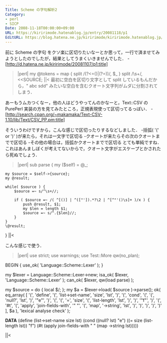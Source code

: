 ```yaml
---
Title: Scheme の字句解析2
Category:
- perl
- SICP
Date: 2008-11-18T00:00:00+09:00
URL: https://kiririmode.hatenablog.jp/entry/20081118/p1
EditURL: https://blog.hatena.ne.jp/kiririmode/kiririmode.hatenablog.jp/atom/entry/8454420450078213876
---
```



前に Scheme の字句 をクソ楽に区切りたいなーとか思って，一行で済ませてみようとしたのでしたが，結果としてうまくいきませんでした．
-[http://d.hatena.ne.jp/kiririmode/20081107/p1:title]
>|perl|
my @tokens = map { split /(?<=\()|(?=\))/, $_ } split /\s+/, <<SOURCE;
||<
最初に空白を区切り文字として split しているもんだから，" abc sdd" みたいな空白を含むクオート文字列がムダに分割されてしまう．

あーもうムカつくなー，他の人はどうやってんのかなーと，Text::CSV の PurePerl 実装の方を見てみたところ，正規表現使って区切ってるっぽい．
-[http://search.cpan.org/~makamaka/Text-CSV-1.10/lib/Text/CSV_PP.pm:title]

そういうわけですから，こんな感じで区切ったりするなどしました．
-括弧( '(' or ')' )が来たら，それは一文字で区切る
-クオートが来たらその次のクオートまでで区切る
-その他の場合は，括弧かクオートまでで区切る
とても単純ですね．これはあんましぼくが考えてないからで，クオート文字がエスケープとかされたら死ぬでしょう．

>|perl|
sub parse {
    my ($self) = @_;

    my $source = $self->{source};
    my @result;

    while( $source ) {
        $source =~ s/^\s+//;

        if ( $source =~ /( ^[()] | ^(["']).*?\2 | ^[^"'()\s]+ )/x ) {
            push @result, $1;
            my $len = length $1;
            $source =~ s/^.{$len}//;
        }
    }
    \@result;
}
||<

こんな感じで使う．
>|perl|
use strict;
use warnings;
use Test::More qw(no_plan);

BEGIN {
    use_ok( 'Language::Scheme::Lexer' );
}

my $lexer = Language::Scheme::Lexer->new;
isa_ok( $lexer, 'Language::Scheme::Lexer' );
can_ok( $lexer, qw(load parse) );

my $source = do { local $/; <DATA> };
my $a = $lexer->load( $source )->parse();
ok( eq_array( 
    [ 
        '(', 'define', '(', 'list->set-name', 'size', 'lst', ')',
        '(', 'cond',
        '(', '(', 'null?', 'lst', ')', '"e"', ')',
        '(', '(', '=', 'size', '(', 'list-length', 'lst', ')', ')', '"f"', ')',
        '(', '#t', '(', 'apply', 'join-fields-with', '" "', '(', 'map', '->string', 'lst', ')', ')', ')', ')', ')' 
    ],
    $a ),
    'lexical analyse check'
);

__DATA__
(define (list->set-name size lst)
  (cond
   ((null? lst)  "e")
   ((= size (list-length lst)) "f")
   (#t (apply join-fields-with " " (map ->string lst)))))

||<
